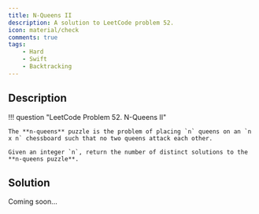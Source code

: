 ```yaml
---
title: N-Queens II
description: A solution to LeetCode problem 52.
icon: material/check
comments: true
tags:
    - Hard
    - Swift
    - Backtracking
---
```


## Description

!!! question "LeetCode Problem 52. N-Queens II"

    The **n-queens** puzzle is the problem of placing `n` queens on an `n x n` chessboard such that no two queens attack each other.

    Given an integer `n`, return the number of distinct solutions to the **n-queens puzzle**.



## Solution

Coming soon…